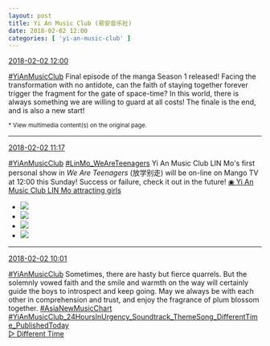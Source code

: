 ```yaml
---
layout: post
title: Yi An Music Club (易安音乐社)
date: 2018-02-02 12:00
categories: [ 'yi-an-music-club' ]
---
```


<div class="weibo-info">
  <a href="https://weibo.com/6094546964/G1eEtexoX">2018-02-02 12:00</a>
</div>

[#YiAnMusicClub](https://weibo.com/p/100808beae2e3e05b17b64f63ebedca39f19b2/super_index) Final episode of the manga Season 1 released! Facing the transformation with no antidote, can the faith of staying together forever trigger the fragment for the gate of space-time? In this world, there is always something we are willing to guard at all costs! The finale is the end, and is also a new start!

<!-- more -->

<small>* View multimedia content(s) on the original page.</small>

---

<div class="weibo-info">
  <a href="https://weibo.com/6094546964/G1engb1EK">2018-02-02 11:17</a>
</div>

[#YiAnMusicClub](https://weibo.com/p/100808beae2e3e05b17b64f63ebedca39f19b2/super_index) [#LinMo_WeAreTeenagers](https://weibo.com/p/1008088f2519339b432e410516a709504694ce) Yi An Music Club LIN Mo's first personal show in *We Are Teenagers* (放学别走) will be on-line on Mango TV at 12:00 this Sunday! Success or failure, check it out in the future! [◉ Yi An Music Club LIN Mo attracting girls](https://www.mgtv.com/b/317650/4264402.html)

<!-- more -->

<ul class="weibo-pic-list-2">
  <li class="weibo-pic">
    <a href="https://wx3.sinaimg.cn/mw690/006Es64Aly1fo1xkf5ks3j32pf1wwhdu.jpg"><img src="https://wx3.sinaimg.cn/thumb150/006Es64Aly1fo1xkf5ks3j32pf1wwhdu.jpg"/></a>
  </li>
  <li class="weibo-pic">
    <a href="https://wx1.sinaimg.cn/mw690/006Es64Aly1fo1xkkhqhrj33vc2kwnpj.jpg"><img src="https://wx1.sinaimg.cn/thumb150/006Es64Aly1fo1xkkhqhrj33vc2kwnpj.jpg"/></a>
  </li>
  <li class="weibo-pic">
    <a href="https://wx1.sinaimg.cn/mw690/006Es64Aly1fo1xkmjkehj31ww2pf4qp.jpg"><img src="https://wx1.sinaimg.cn/thumb150/006Es64Aly1fo1xkmjkehj31ww2pf4qp.jpg"/></a>
  </li>
  <li class="weibo-pic">
    <a href="https://wx3.sinaimg.cn/mw690/006Es64Aly1fo1xktyfp7j32kw3vcqvd.jpg"><img src="https://wx3.sinaimg.cn/thumb150/006Es64Aly1fo1xktyfp7j32kw3vcqvd.jpg"/></a>
  </li>
</ul>

---

<div class="weibo-info">
  <a href="https://weibo.com/6094546964/G1dSoh0zy">2018-02-02 10:01</a>
</div>

[#YiAnMusicClub](https://weibo.com/p/100808beae2e3e05b17b64f63ebedca39f19b2/super_index) Sometimes, there are hasty but fierce quarrels. But the solemnly vowed faith and the smile and warmth on the way will certainly guide the boys to introspect and keep going. May we always be with each other in comprehension and trust, and enjoy the fragrance of plum blossom together. [#AsiaNewMusicChart](https://weibo.com/p/1008085d82c934b97e5cef62b0ed6ab7adc813)   
 [#YiAnMusicClub_24HoursInUrgency_Soundtrack_ThemeSong_DifferentTime_PublishedToday](https://weibo.com/p/1008087e1b648298ba80aa821f3fb6338f0c7e)  
[▷ Different Time](https://weibo.com/p/10151501_100425171)
